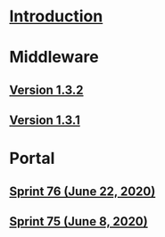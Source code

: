 # [Introduction](introduction.md)
# Middleware
## [Version 1.3.2](middleware/middleware-1.3.2.md)
## [Version 1.3.1](middleware/middleware-1.3.1.md)
# Portal
## [Sprint 76 (June 22, 2020)](portal/portal-sprint-76.md)
## [Sprint 75 (June 8, 2020)](portal/portal-sprint-75.md)
